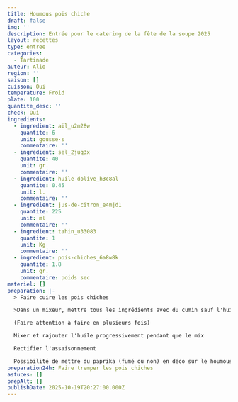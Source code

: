 ```yaml
---
title: Houmous pois chiche
draft: false
img: ''
description: Entrée pour le catering de la fête de la soupe 2025
layout: recettes
type: entree
categories:
  - Tartinade
auteur: Alio
region: ''
saison: []
cuisson: Oui
temperature: Froid
plate: 100
quantite_desc: ''
check: Oui
ingredients:
  - ingredient: ail_u2m28w
    quantite: 6
    unit: gousse·s
    commentaire: ''
  - ingredient: sel_2juq3x
    quantite: 40
    unit: gr.
    commentaire: ''
  - ingredient: huile-dolive_h3c8al
    quantite: 0.45
    unit: l.
    commentaire: ''
  - ingredient: jus-de-citron_e4mjd1
    quantite: 225
    unit: ml
    commentaire: ''
  - ingredient: tahin_u33083
    quantite: 1
    unit: Kg
    commentaire: ''
  - ingredient: pois-chiches_6a8w8k
    quantite: 1.8
    unit: gr.
    commentaire: poids sec
materiel: []
preparation: |-
  > Faire cuire les pois chiches

  >Dans un mixeur, mettre tous les ingrédients avec du cumin sauf l'huile 

  (Faire attention à faire en plusieurs fois)

  Mixer et rajouter l'huile progressivement pendant que le mix

  Rectifier l'assaisonnement

  Possibilité de mettre du paprika (fumé ou non) en déco sur le houmous
preparation24h: Faire tremper les pois chiches
astuces: []
prepAlt: []
publishDate: 2025-10-19T20:27:00.000Z
---
```


